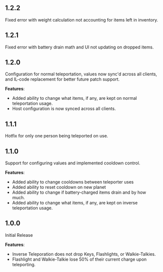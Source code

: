 ## 1.2.2
Fixed error with weight calculation not accounting for items left in inventory.

## 1.2.1
Fixed error with battery drain math and UI not updating on dropped items.

## 1.2.0
Configuration for normal teleportation, values now sync'd across all clients, and IL-code replacement for better future patch support.

**Features**:
- Added ability to change what items, if any, are kept on normal teleportation usage.
- Host configuration is now synced across all clients.

## 1.1.1
Hotfix for only one person being teleported on use.

## 1.1.0
Support for configuring values and implemented cooldown control.

**Features**:
- Added ability to change cooldowns between teleporter uses
- Added ability to reset cooldown on new planet
- Added ability to change if battery-charged items drain and by how much.
- Added ability to change what items, if any, are kept on inverse teleportation usage.

## 1.0.0
Initial Release

**Features**:
- Inverse Teleporation does not drop Keys, Flashlights, or Walkie-Talkies.
- Flashlight and Walkie-Talkie lose 50% of their current charge upon teleporting.